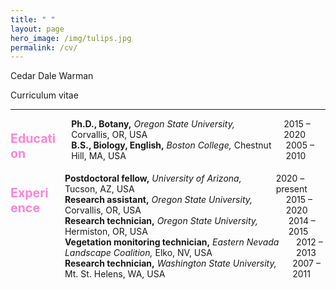 ```yaml
---
title: " "
layout: page
hero_image: /img/tulips.jpg
permalink: /cv/
---
```

<style type="text/css">
    .section-title{ color: rgb(255, 131, 214); 
				    font-weight: bold;
				    font-size: 140%; }
</style>

<div class="container is-max-desktop has-text-centered">
	<p class="title is-2">Cedar Dale Warman</p>
	<p class="subtitle is-4">Curriculum vitae</p>
	<hr>
</div>

<div class="container is-max-desktop has-text-centered">
	<div class="columns mb-0">
		<div class="column is-2">	
			<div class="columns">
				<div class="column has-text-left">
				<p class="section-title">Education</p>
				</div>
			</div>
		</div>
		<div class="column is-10">
			<div class="columns is-mobile is-centered mb-0">
				<div class="column is-9 has-text-left">
				<strong>Ph.D., Botany,</strong><i> Oregon State University,</i> Corvallis, OR, USA
				</div>
				<div class="column is-3 has-text-right">
				2015 – 2020	
				</div>
			</div>
			<div class="columns is-mobile is-centered mb-0">
				<div class="column is-9 has-text-left">
				<strong>B.S., Biology, English,</strong><i> Boston College,</i> Chestnut Hill, MA, USA
				</div>
				<div class="column is-3 has-text-right">
				2005 – 2010	
				</div>
			</div>
			<div class="columns is-mobile is-centered">
				<div class="column">
				</div>
			</div>
		</div>
	</div>
	<div class="columns mb-0">
		<div class="column is-2">	
			<div class="columns">
				<div class="column has-text-left">
				<p class="section-title">Experience</p>
				</div>
			</div>
		</div>
		<div class="column is-10">
			<div class="columns is-mobile is-centered mb-0">
				<div class="column is-9 has-text-left">
				<strong>Postdoctoral fellow,</strong><i> University of Arizona,</i> Tucson, AZ, USA
				</div>
				<div class="column is-3 has-text-right">
				2020 – present	
				</div>
			</div>
			<div class="columns is-mobile is-centered mb-0">
				<div class="column is-9 has-text-left">
				<strong>Research assistant,</strong><i> Oregon State University,</i> Corvallis, OR, USA
				</div>
				<div class="column is-3 has-text-right">
				2015 – 2020	
				</div>
			</div>
			<div class="columns is-mobile is-centered mb-0">
				<div class="column is-9 has-text-left">
				<strong>Research technician,</strong><i> Oregon State University,</i> Hermiston, OR, USA
				</div>
				<div class="column is-3 has-text-right">
				2014 – 2015	
				</div>
			</div>
			<div class="columns is-mobile is-centered mb-0">
				<div class="column is-9 has-text-left">
				<strong>Vegetation monitoring technician,</strong><i> Eastern Nevada Landscape Coalition,</i> Elko, NV, USA
				</div>
				<div class="column is-3 has-text-right">
				2012 – 2013	
				</div>
			</div>
			<div class="columns is-mobile is-centered">
				<div class="column is-9 has-text-left">
				<strong>Research technician,</strong><i> Washington State University,</i> Mt. St. Helens, WA, USA
				</div>
				<div class="column is-3 has-text-right">
				2007 – 2011	
				</div>
			</div>
		</div>
	</div>
</div>
